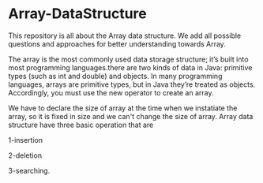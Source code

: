 # Array-DataStructure
This repository is all about the Array data structure. We add all possible questions and approaches for better understanding towards Array.

The array is the most commonly used data storage structure; it’s built into most programming languages.there are two kinds of data in Java: primitive types (such as int and double) and objects. In many programming languages, arrays are primitive types, but in Java they’re treated as objects. Accordingly, you must use the new operator to create an array.

We have to declare the size of array at the time when we instatiate the array, so it is fixed in size and we can't change the size of array. Array data structure have three basic operation that are

1-insertion

2-deletion

3-searching.
